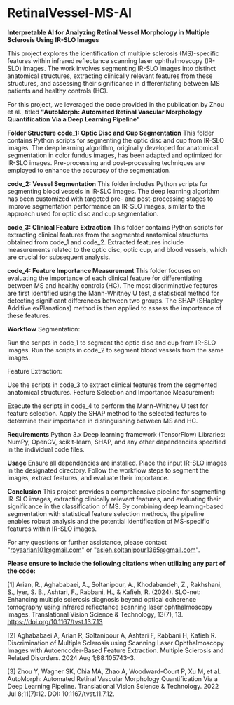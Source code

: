 # RetinalVessel-MS-AI
**Interpretable AI for Analyzing Retinal Vessel Morphology in Multiple Sclerosis Using IR-SLO Images**

This project explores the identification of multiple sclerosis (MS)-specific features within infrared reflectance scanning laser ophthalmoscopy (IR-SLO) images. The work involves segmenting IR-SLO images into distinct anatomical structures, extracting clinically relevant features from these structures, and assessing their significance in differentiating between MS patients and healthy controls (HC).

For this project, we leveraged the code provided in the publication by Zhou et al., titled **"AutoMorph: Automated Retinal Vascular Morphology Quantification Via a Deep Learning Pipeline"**


**Folder Structure**
**code_1: Optic Disc and Cup Segmentation**
This folder contains Python scripts for segmenting the optic disc and cup from IR-SLO images. The deep learning algorithm, originally developed for anatomical segmentation in color fundus images, has been adapted and optimized for IR-SLO images. Pre-processing and post-processing techniques are employed to enhance the accuracy of the segmentation.

**code_2: Vessel Segmentation**
This folder includes Python scripts for segmenting blood vessels in IR-SLO images. The deep learning algorithm has been customized with targeted pre- and post-processing stages to improve segmentation performance on IR-SLO images, similar to the approach used for optic disc and cup segmentation.

**code_3: Clinical Feature Extraction**
This folder contains Python scripts for extracting clinical features from the segmented anatomical structures obtained from code_1 and code_2. Extracted features include measurements related to the optic disc, optic cup, and blood vessels, which are crucial for subsequent analysis.

**code_4: Feature Importance Measurement**
This folder focuses on evaluating the importance of each clinical feature for differentiating between MS and healthy controls (HC). The most discriminative features are first identified using the Mann-Whitney U test, a statistical method for detecting significant differences between two groups. The SHAP (SHapley Additive exPlanations) method is then applied to assess the importance of these features.




**Workflow**
Segmentation:

Run the scripts in code_1 to segment the optic disc and cup from IR-SLO images.
Run the scripts in code_2 to segment blood vessels from the same images.


Feature Extraction:

Use the scripts in code_3 to extract clinical features from the segmented anatomical structures.
Feature Selection and Importance Measurement:

Execute the scripts in code_4 to perform the Mann-Whitney U test for feature selection.
Apply the SHAP method to the selected features to determine their importance in distinguishing between MS and HC.



**Requirements**
Python 3.x
Deep learning framework (TensorFlow)
Libraries: NumPy, OpenCV, scikit-learn, SHAP, and any other dependencies specified in the individual code files.


**Usage**
Ensure all dependencies are installed.
Place the input IR-SLO images in the designated directory.
Follow the workflow steps to segment the images, extract features, and evaluate their importance.


**Conclusion**
This project provides a comprehensive pipeline for segmenting IR-SLO images, extracting clinically relevant features, and evaluating their significance in the classification of MS. By combining deep learning-based segmentation with statistical feature selection methods, the pipeline enables robust analysis and the potential identification of MS-specific features within IR-SLO images.

For any questions or further assistance, please contact "royaarian101@gmail.com" or "asieh.soltanipour1365@gmail.com".



**Please ensure to include the following citations when utilizing any part of the code:**

[1] Arian, R., Aghababaei, A., Soltanipour, A., Khodabandeh, Z., Rakhshani, S., Iyer, S. B., Ashtari, F., Rabbani, H., & Kafieh, R. (2024). SLO-net: Enhancing multiple sclerosis diagnosis beyond optical coherence tomography using infrared reflectance scanning laser ophthalmoscopy images. Translational Vision Science & Technology, 13(7), 13. https://doi.org/10.1167/tvst.13.7.13

[2] Aghababaei A, Arian R, Soltanipour A, Ashtari F, Rabbani H, Kafieh R. Discrimination of Multiple Sclerosis using Scanning Laser Ophthalmoscopy Images with Autoencoder-Based Feature Extraction. Multiple Sclerosis and Related Disorders. 2024 Aug 1;88:105743–3.

[3] Zhou Y, Wagner SK, Chia MA, Zhao A, Woodward-Court P, Xu M, et al. AutoMorph: Automated Retinal Vascular Morphology Quantification Via a Deep Learning Pipeline. Translational Vision Science & Technology. 2022 Jul 8;11(7):12. DOI: 10.1167/tvst.11.7.12.
